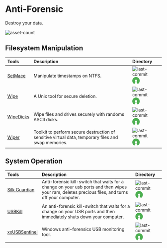 # Anti-Forensic

Destroy your data.

![asset-count](https://img.shields.io/badge/Tools%20%26%20Resources%20Available-7-3c85d4?style=for-the-badge)




## Filesystem Manipulation 

| Tools | Description | Directory |
| :--- | :--- | :--- |
| [SetMace](https://github.com/jschicht/SetMace) | Manipulate timestamps on NTFS. | ![last-commit](https://img.shields.io/github/last-commit/jschicht/SetMace?color=3c85d4&style=flat-square) ![opensource](../icons/opensource.png) |
| [Wipe](https://github.com/berke/wipe) | A Unix tool for secure deletion. | ![last-commit](https://img.shields.io/github/last-commit/berke/wipe?color=3c85d4&style=flat-square) ![opensource](../icons/opensource.png) |
| [WipeDicks](https://github.com/Drewsif/wipedicks) | Wipe files and drives securely with randoms ASCII dicks. | ![last-commit](https://img.shields.io/github/last-commit/Drewsif/wipedicks?color=3c85d4&style=flat-square) ![opensource](../icons/opensource.png) |
| [Wiper](https://github.com/r3nt0n/wiper) | Toolkit to perform secure destruction of sensitive virtual data, temporary files and swap memories. | ![last-commit](https://img.shields.io/github/last-commit/r3nt0n/wiper?color=3c85d4&style=flat-square) ![opensource](../icons/opensource.png) |


## System Operation

| Tools | Description | Directory |
| :--- | :--- | :--- |
| [Silk Guardian](https://github.com/NateBrune/silk-guardian) | Anti-forensic kill-switch that waits for a change on your usb ports and then wipes your ram, deletes precious files, and turns off your computer. | ![last-commit](https://img.shields.io/github/last-commit/NateBrune/silk-guardian?color=3c85d4&style=flat-square) ![opensource](../icons/opensource.png) |
| [USBKill](https://github.com/hephaest0s/usbkill) | An anti-forensic kill-switch that waits for a change on your USB ports and then immediately shuts down your computer. | ![last-commit](https://img.shields.io/github/last-commit/hephaest0s/usbkill?color=3c85d4&style=flat-square) ![opensource](../icons/opensource.png) |
| [xxUSBSentinel](https://github.com/thereisnotime/xxUSBSentinel) | Windows anti-forensics USB monitoring tool. | ![last-commit](https://img.shields.io/github/last-commit/thereisnotime/xxUSBSentinel?color=3c85d4&style=flat-square) ![opensource](../icons/opensource.png) |




